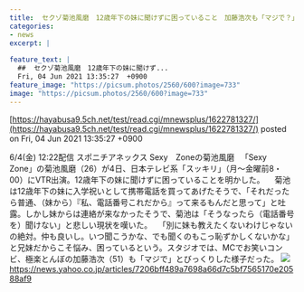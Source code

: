 ```yaml
---
title:  セクゾ菊池風磨　12歳年下の妹に聞けずに困っていること　加藤浩次も「マジで？」  
categories:
- news
excerpt: |
  
feature_text: |
  ##  セクゾ菊池風磨　12歳年下の妹に聞けず...
  Fri, 04 Jun 2021 13:35:27  +0900
feature_image: "https://picsum.photos/2560/600?image=733"
image: "https://picsum.photos/2560/600?image=733"
---
```


[https://hayabusa9.5ch.net/test/read.cgi/mnewsplus/1622781327/](https://hayabusa9.5ch.net/test/read.cgi/mnewsplus/1622781327/)
posted on Fri, 04 Jun 2021 13:35:27  +0900

<!--more-->

6/4(金) 12:22配信 スポニチアネックス Sexy　Zoneの菊池風磨 　「Sexy　Zone」の菊池風磨（26）が4日、日本テレビ系「スッキリ」（月〜金曜前8・00）にVTR出演。12歳年下の妹に聞けずに困っていることを明かした。 　菊池は12歳年下の妹に入学祝いとして携帯電話を買ってあげたそうで、「それだったら普通、（妹から）『私、電話番号これだから』って来るもんだと思って」と吐露。しかし妹からは連絡が来なかったそうで、菊池は「そうなったら（電話番号を）聞けない」と悲しい現状を嘆いた。 　「別に妹も教えたくないわけじゃないの絶対。仲も良いし。いつ聞こうかな、でも聞くのもこっ恥ずかしくないかな」と兄妹だからこそ悩み、困っているという。スタジオでは、MCでお笑いコンビ、極楽とんぼの加藤浩次（51）も「マジで」とびっくりした様子だった。 ![](https://amd-pctr.c.yimg.jp/r/iwiz-amd/20210604-00000146-spnannex-000-4-view.jpg) https://news.yahoo.co.jp/articles/7206bff489a7698a66d7c5bf7565170e20588af9
